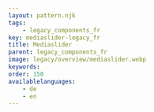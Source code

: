 ```yaml
---
layout: pattern.njk
tags: 
    - legacy_components_fr
key: mediaslider-legacy_fr
title: Mediaslider
parent: legacy_components_fr
image: legacy/overview/mediaslider.webp
keywords: 
order: 150
availablelanguages: 
    - de
    - en
---
```



